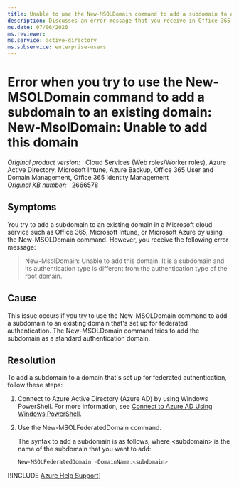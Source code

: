 ```yaml
---
title: Unable to use the New-MSOLDomain command to add a subdomain to an existing domain
description: Discusses an error message that you receive in Office 365, Microsoft Intune, or Azure when you try to use the New-MSOLDomain command to add a subdomain to an existing domain that's set up for federated authentication. Provides a resolution.
ms.date: 07/06/2020
ms.reviewer: 
ms.service: active-directory
ms.subservice: enterprise-users
---
```

# Error when you try to use the New-MSOLDomain command to add a subdomain to an existing domain: New-MsolDomain: Unable to add this domain

_Original product version:_ &nbsp; Cloud Services (Web roles/Worker roles), Azure Active Directory, Microsoft Intune, Azure Backup, Office 365 User and Domain Management, Office 365 Identity Management  
_Original KB number:_ &nbsp; 2666578

## Symptoms

You try to add a subdomain to an existing domain in a Microsoft cloud service such as Office 365, Microsoft Intune, or Microsoft Azure by using the New-MSOLDomain command. However, you receive the following error message:

> New-MsolDomain: Unable to add this domain. It is a subdomain and its authentication type is different from the authentication type of the root domain.

## Cause

This issue occurs if you try to use the New-MSOLDomain command to add a subdomain to an existing domain that's set up for federated authentication. The New-MSOLDomain command tries to add the subdomain as a standard authentication domain.

## Resolution

To add a subdomain to a domain that's set up for federated authentication, follow these steps:

1. Connect to Azure Active Directory (Azure AD) by using Windows PowerShell. For more information, see [Connect to Azure AD Using Windows PowerShell](/previous-versions/azure/jj151815(v=azure.100)?redirectedfrom=MSDN#bkmk_connect).
2. Use the New-MSOLFederatedDomain command.

    The syntax to add a subdomain is as follows, where \<subdomain> is the name of the subdomain that you want to add:

     ```powershell
     New-MSOLFederatedDomain -DomainName:<subdomain>
     ```

[!INCLUDE [Azure Help Support](../../includes/azure-help-support.md)]
